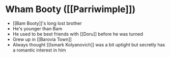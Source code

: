 # Wham Booty ([[Parriwimple]])
* [[Bam Booty]]'s long lost brother
* He's younger than Bam
* He used to be best friends with [[Doru]] before he was turned
* Grew up in [[Barovia Town]]
* Always thought [[Ismark Kolyanovich]] was a bit uptight but secretly has a romantic interest in him